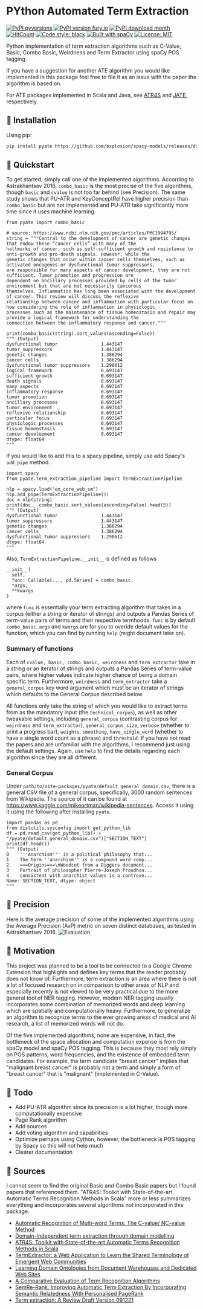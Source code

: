 # PYthon Automated Term Extraction
[![PyPI pyversions](https://img.shields.io/pypi/pyversions/pyate.svg)](https://pypi.python.org/pypi/pyate/)
[![PyPI version fury.io](https://badge.fury.io/py/pyate.svg)](https://pypi.python.org/pypi/pyate/)
[![PyPI download month](https://img.shields.io/pypi/dm/pyate.svg)](https://pypi.python.org/pypi/pyate/)
[![HitCount](http://hits.dwyl.com/kevinlu1248/pyate.svg)](http://hits.dwyl.com/kevinlu1248/pyate)
[![Code style: black](https://img.shields.io/badge/code%20style-black-000000.svg)](https://github.com/psf/black)
[![Built with spaCy](https://img.shields.io/badge/made%20with%20❤%20and-spaCy-09a3d5.svg)](https://spacy.io)
[![License: MIT](https://img.shields.io/badge/License-MIT-yellow.svg)](https://opensource.org/licenses/MIT)

Python implementation of term extraction algorithms such as C-Value, Basic, Combo Basic, Weirdness and Term Extractor using spaCy POS tagging.

If you have a suggestion for another ATE algorithm you would like implemented in this package feel free to file it as an issue with the paper the algorithm is based on.

For ATE packages implemented in Scala and Java, see [ATR4S](https://github.com/ispras/atr4s) and [JATE](https://github.com/ziqizhang/jate), respectively.

## :tada: Installation
Using pip:
```bash
pip install pyate https://github.com/explosion/spacy-models/releases/download/en_core_web_sm-2.2.5/en_core_web_sm-2.2.5.tar.gz
```

## :rocket: Quickstart
To get started, simply call one of the implemented algorithms. According to Astrakhantsev 2016, `combo_basic` is the most precise of the five algorithms, though `basic` and `cvalue` is not too far behind (see Precision). The same study shows that PU-ATR and KeyConceptRel have higher precision than `combo_basic` but are not implemented and PU-ATR take significantly more time since it uses machine learning.
```python3
from pyate import combo_basic

# source: https://www.ncbi.nlm.nih.gov/pmc/articles/PMC1994795/
string = """Central to the development of cancer are genetic changes that endow these “cancer cells” with many of the
hallmarks of cancer, such as self-sufficient growth and resistance to anti-growth and pro-death signals. However, while the
genetic changes that occur within cancer cells themselves, such as activated oncogenes or dysfunctional tumor suppressors,
are responsible for many aspects of cancer development, they are not sufficient. Tumor promotion and progression are
dependent on ancillary processes provided by cells of the tumor environment but that are not necessarily cancerous 
themselves. Inflammation has long been associated with the development of cancer. This review will discuss the reflexive 
relationship between cancer and inflammation with particular focus on how considering the role of inflammation in physiologic 
processes such as the maintenance of tissue homeostasis and repair may provide a logical framework for understanding the 
connection between the inflammatory response and cancer."""

print(combo_basic(string).sort_values(ascending=False))
""" (Output)
dysfunctional tumor                1.443147
tumor suppressors                  1.443147
genetic changes                    1.386294
cancer cells                       1.386294
dysfunctional tumor suppressors    1.298612
logical framework                  0.693147
sufficient growth                  0.693147
death signals                      0.693147
many aspects                       0.693147
inflammatory response              0.693147
tumor promotion                    0.693147
ancillary processes                0.693147
tumor environment                  0.693147
reflexive relationship             0.693147
particular focus                   0.693147
physiologic processes              0.693147
tissue homeostasis                 0.693147
cancer development                 0.693147
dtype: float64
"""
```
If you would like to add this to a spacy pipeline, simply use add Spacy's `add_pipe` method.
```python3
import spacy
from pyate.term_extraction_pipeline import TermExtractionPipeline

nlp = spacy.load("en_core_web_sm")
nlp.add_pipe(TermExtractionPipeline())
doc = nlp(string)
print(doc._.combo_basic.sort_values(ascending=False).head(5))
""" (Output)
dysfunctional tumor                1.443147
tumor suppressors                  1.443147
genetic changes                    1.386294
cancer cells                       1.386294
dysfunctional tumor suppressors    1.298612
dtype: float64
"""
```
Also, `TermExtractionPipeline.__init__` is defined as follows
```
__init__(
  self,
  func: Callable[..., pd.Series] = combo_basic,
  *args,
  **kwargs
)
```
where `func` is essentially your term extracting algorithm that takes in a corpus (either a string or iterator of strings) and outputs a Pandas Series of term-value pairs of terms and their respective termhoods. `func` is by default `combo_basic`. `args` and `kwargs` are for you to overide default values for the function, which you can find by running `help` (might document later on).

### Summary of functions 
Each of `cvalue, basic, combo_basic, weirdness` and `term_extractor` take in a string or an iterator of strings and outputs a Pandas Series of term-value pairs, where higher values indicate higher chance of being a domain specific term. Furthermore, `weirdness` and `term_extractor` take a `general_corpus` key word argument which must be an iterator of strings which defaults to the General Corpus described below. 

All functions only take the string of which you would like to extract terms from as the mandatory input (the `technical_corpus`), as well as other tweakable settings, including `general_corpus` (contrasting corpus for `weirdness` and `term_extractor`), `general_corpus_size`, `verbose` (whether to print a progress bar), `weights`, `smoothing`, `have_single_word` (whether to have a single word count as a phrase) and `threshold`. If you have not read the papers and are unfamiliar with the algorithms, I recommend just using the default settings. Again, use `help` to find the details regarding each algorithm since they are all different.

### General Corpus
Under `path/to/site-packages/pyate/default_general_domain.csv`, there is a general CSV file of a general corpus, specifically, 3000 random sentences from Wikipedia. The source of it can be found at https://www.kaggle.com/mikeortman/wikipedia-sentences. Access it using it using the following after installing `pyate`.

```python3
import pandas as pd
from distutils.sysconfig import get_python_lib  
df = pd.read_csv(get_python_lib() + "/pyate/default_general_domain.csv")["SECTION_TEXT"]
print(df.head())
""" (Output)
0    '''Anarchism''' is a political philosophy that...
1    The term ''anarchism'' is a compound word comp...
2    ===Origins===\nWoodcut from a Diggers document...
3    Portrait of philosopher Pierre-Joseph Proudhon...
4    consistent with anarchist values is a controve...
Name: SECTION_TEXT, dtype: object
"""
```

## :dart: Precision
Here is the average precision of some of the implemented algorithms using the Average Precision (AvP) metric on seven distinct databases, as tested in Astrakhantsev 2016.
![Evaluation](evaluation.png)

## :stars: Motivation
This project was planned to be a tool to be connected to a Google Chrome Extension that highlights and defines key terms that the reader probably does not know of. Furthermore, term extraction is an area where there is not a lot of focused research on in comparison to other areas of NLP and especially recently is not viewed to be very practical due to the more general tool of NER tagging. However, modern NER tagging usually incorporates some combination of memorized words and deep learning which are spatially and computationally heavy. Furthermore, to generalize an algorithm to recognize terms to the ever growing areas of medical and AI research, a list of memorized words will not do.

Of the five implemented algorithms, none are expensive, in fact, the bottleneck of the space allocation and computation expense is from the spaCy model and spaCy POS tagging. This is because they most rely simply on POS patterns, word frequencies, and the existence of embedded term candidates. For example, the term candidate "breast cancer" implies that "malignant breast cancer" is probably not a term and simply a form of "breast cancer" that is "malignant" (implemented in C-Value).

## :pushpin: Todo
* Add PU-ATR algorithm since its precision is a lot higher, though more computationally expensive
* Page Rank algorithm
* Add sources
* Add voting algorithm and capabilities
* Optimize perhaps using Cython, however, the bottleneck is POS tagging by Spacy so this will not help much
* Clearer documentation

## :bookmark_tabs: Sources
I cannot seem to find the original Basic and Combo Basic papers but I found papers that referenced them. "ATR4S: Toolkit with State-of-the-art Automatic Terms Recognition Methods in Scala" more or less summarizes everything and incorporates several algorithms not incorporated in this package.
* [Automatic Recognition of Multi-word Terms: The C-value/ NC-value Method](https://www.researchgate.net/publication/220387502_Automatic_Recognition_of_Multi-word_Terms_The_C-value_NC-value_Method)
* [Domain-independent term extraction through domain modelling](https://aran.library.nuigalway.ie/handle/10379/4130)
* [ATR4S: Toolkit with State-of-the-art Automatic Terms Recognition Methods in Scala](https://arxiv.org/abs/1611.07804)
* [TermExtractor: a Web Application to Learn the Shared Terminology of Emergent Web Communities](https://link.springer.com/chapter/10.1007/978-1-84628-858-6_32)
* [Learning Domain Ontologies from
Document Warehouses and Dedicated
Web Sites](https://www.aclweb.org/anthology/J04-2002.pdf)
* [A Comparative Evaluation of Term Recognition Algorithms](https://www.aclweb.org/anthology/L08-1281/)
* [SemRe-Rank: Improving Automatic Term Extraction By Incorporating
Semantic Relatedness With Personalised PageRank](https://arxiv.org/pdf/1711.03373.pdf)
* [Term extraction: A Review
Draft Version 091221](https://www.ida.liu.se/~larah03/Publications/tereview_v2.pdf)
